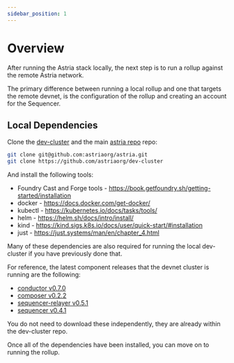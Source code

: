 ```yaml
---
sidebar_position: 1
---
```


# Overview

After running the Astria stack locally, the next step is to run a rollup against
the remote Astria network.

The primary difference between running a local rollup and one that targets the
remote devnet, is the configuration of the rollup and creating an account for
the Sequencer.

## Local Dependencies

Clone the [dev-cluster](https://github.com/astriaorg/dev-cluster/tree/main) and the main
[astria repo](https://github.com/astriaorg/astria) repo:

```bash
git clone git@github.com:astriaorg/astria.git
git clone https://github.com/astriaorg/dev-cluster
```

And install the following tools:
- Foundry Cast and Forge tools - https://book.getfoundry.sh/getting-started/installation
- docker - https://docs.docker.com/get-docker/
- kubectl - https://kubernetes.io/docs/tasks/tools/
- helm - https://helm.sh/docs/intro/install/
- kind - https://kind.sigs.k8s.io/docs/user/quick-start/#installation
- just - https://just.systems/man/en/chapter_4.html

Many of these dependencies are also required for running the local dev-cluster
if you have previously done that.

For reference, the latest component releases that the devnet cluster is running are the
following:
- [conductor v0.7.0](https://github.com/astriaorg/astria/releases/tag/v0.7.0--conductor)
- [composer v0.2.2](https://github.com/astriaorg/astria/releases/tag/v0.2.2--composer)
- [sequencer-relayer v0.5.1](https://github.com/astriaorg/astria/releases/tag/v0.5.1--sequencer-relayer)
- [sequencer
  v0.4.1](https://github.com/astriaorg/astria/releases/tag/v0.4.1--sequencer)

You do not need to download these independently, they are already within the
dev-cluster repo.

Once all of the dependencies have been installed, you can move on to running the
rollup.
